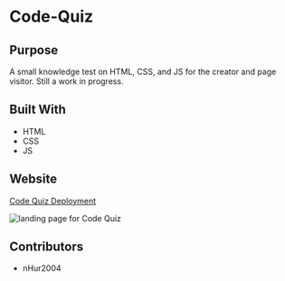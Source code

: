 # Code-Quiz

## Purpose

A small knowledge test on HTML, CSS, and JS for the creator and page visitor.
Still a work in progress.

## Built With

- HTML
- CSS
- JS

## Website

<a href='https://nhur2004.github.io/Code-Quiz/'>Code Quiz Deployment</a>

<image src='./assets/images/image.png'
       alt='landing page for Code Quiz'/>

## Contributors

- nHur2004
